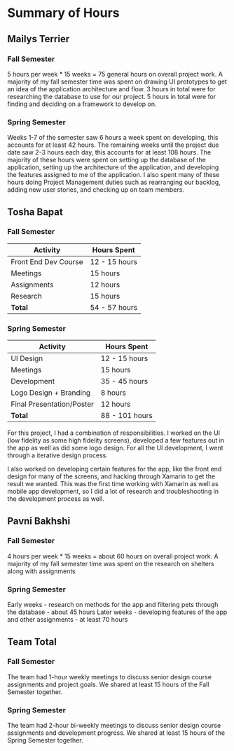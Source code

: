 # Summary of Hours

## Mailys Terrier
### Fall Semester
5 hours per week * 15 weeks = 75 general hours on overall project work. 
A majority of my fall semester time was spent on drawing UI prototypes to get an idea of the application architecture and flow.
3 hours in total were for researching the database to use for our project.
5 hours in total were for finding and deciding on a framework to develop on.

### Spring Semester
Weeks 1-7 of the semester saw 6 hours a week spent on developing, this accounts for at least 42 hours.
The remaining weeks until the project due date saw 2-3 hours each day, this accounts for at least 108 hours.
The majority of these hours were spent on setting up the database of the application, setting up the architecture of the application, and developing the features assigned to me of the application. 
I also spent many of these hours doing Project Management duties such as rearranging our backlog, adding new user stories, and checking up on team members.


## Tosha Bapat
### Fall Semester

|**Activity**|**Hours Spent**  |
|--|--|
| Front End Dev Course | 12 - 15 hours |
| Meetings | 15 hours |
| Assignments | 12 hours |
| Research | 15 hours |
| **Total** | 54 - 57 hours |

### Spring Semester

|**Activity**|**Hours Spent**  |
|--|--|
| UI Design | 12 - 15 hours |
| Meetings | 15 hours |
| Development | 35 - 45 hours |
| Logo Design + Branding | 8 hours |
| Final Presentation/Poster | 12 hours |
| **Total** | 88 - 101 hours |

For this project, I had a combination of responsibilities. I worked on the UI (low fidelity as some high fidelity screens), developed a few features out in the app as well as did some logo design. For all the UI development, I went through a iterative design process.

I also worked on developing certain features for the app, like the front end design for many of the screens, and hacking through Xamarin to get the result we wanted. This was the first time working with Xamarin as well as mobile app development, so I did a lot of research and troubleshooting in the development process as well.

## Pavni Bakhshi
### Fall Semester
4 hours per week * 15 weeks =  about 60 hours on overall project work. 
A majority of my fall semester time was spent on the research on shelters along with assignments

### Spring Semester
Early weeks - research on methods for the app and filtering pets through the database - about 45 hours
Later weeks - developing features of the app and other assignments - at least 70 hours

## Team Total
### Fall Semester
The team had 1-hour weekly meetings to discuss senior design course assignments and project goals. 
We shared at least 15 hours of the Fall Semester together. 

### Spring Semester
The team had 2-hour bi-weekly meetings to discuss senior design course assignments and development progress. 
We shared at least 15 hours of the Spring Semester together. 
